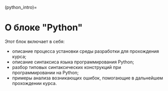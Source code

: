 (python_intro)=

# О блоке "Python"

Этот блок включает в себя:

- описание процесса установки среды разработки для прохождения курса;
- описание синтаксиса языка программирования Python;
- разбор типовых синтаксических конструкций при программировании на Python;
- примеры анализа возникающих ошибок, помогающие в дальнейшем прохождении курса.
